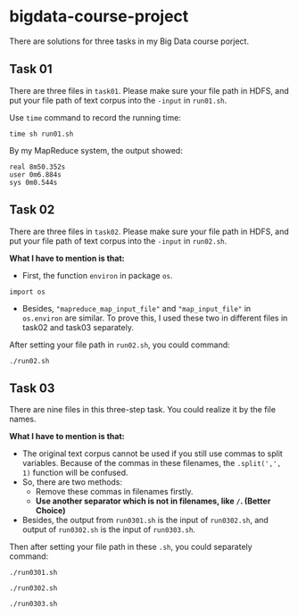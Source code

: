 # bigdata-course-project
There are solutions for three tasks in my Big Data course porject.

## Task 01
There are three files in `task01`. Please make sure your file path in HDFS, and put your file path of text corpus into the `-input` in `run01.sh`. 

Use `time` command to record the running time:
```
time sh run01.sh
```
By my MapReduce system, the output showed: 
```
real 8m50.352s
user 0m6.884s
sys 0m0.544s
```

## Task 02
There are three files in `task02`. Please make sure your file path in HDFS, and put your file path of text corpus into the `-input` in `run02.sh`.

**What I have to mention is that:**
* First, the function `environ` in package `os`.  
```
import os
```

* Besides, `"mapreduce_map_input_file"` and `"map_input_file"` in `os.environ` are similar. To prove this, I used these two in different files in task02 and task03 separately. 

After setting your file path in `run02.sh`, you could command: 
```
./run02.sh
```

## Task 03
There are nine files in this three-step task. You could realize it by the file names. 

**What I have to mention is that:**
* The original text corpus cannot be used if you still use commas to split variables. Because of the commas in these filenames, the `.split(',', 1)` function will be confused. 
* So, there are two methods: 
    * Remove these commas in filenames firstly. 
    * **Use another separator which is not in filenames, like `/`. (Better Choice)** 
* Besides, the output from `run0301.sh` is the input of `run0302.sh`, and output of `run0302.sh` is the input of `run0303.sh`. 

Then after setting your file path in these `.sh`, you could separately command: 
```
./run0301.sh
```
```
./run0302.sh
```
```
./run0303.sh
```
